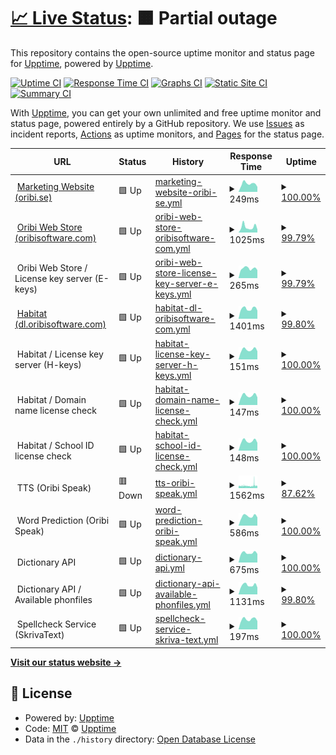 # [📈 Live Status](https://upptime.github.io/upptime): <!--live status--> **🟧 Partial outage**

This repository contains the open-source uptime monitor and status page for [Upptime](https://upptime.js.org), powered by [Upptime](https://github.com/upptime/upptime).

[![Uptime CI](https://github.com/oribisoftware/upptime/workflows/Uptime%20CI/badge.svg)](https://github.com/oribisoftware/upptime/actions?query=workflow%3A%22Uptime+CI%22)
[![Response Time CI](https://github.com/oribisoftware/upptime/workflows/Response%20Time%20CI/badge.svg)](https://github.com/oribisoftware/upptime/actions?query=workflow%3A%22Response+Time+CI%22)
[![Graphs CI](https://github.com/oribisoftware/upptime/workflows/Graphs%20CI/badge.svg)](https://github.com/oribisoftware/upptime/actions?query=workflow%3A%22Graphs+CI%22)
[![Static Site CI](https://github.com/oribisoftware/upptime/workflows/Static%20Site%20CI/badge.svg)](https://github.com/oribisoftware/upptime/actions?query=workflow%3A%22Static+Site+CI%22)
[![Summary CI](https://github.com/oribisoftware/upptime/workflows/Summary%20CI/badge.svg)](https://github.com/oribisoftware/upptime/actions?query=workflow%3A%22Summary+CI%22)

With [Upptime](https://upptime.js.org), you can get your own unlimited and free uptime monitor and status page, powered entirely by a GitHub repository. We use [Issues](https://github.com/upptime/upptime/issues) as incident reports, [Actions](https://github.com/oribisoftware/upptime/actions) as uptime monitors, and [Pages](https://upptime.github.io/upptime) for the status page.

<!--start: status pages-->
<!-- This summary is generated by Upptime (https://github.com/upptime/upptime) -->
<!-- Do not edit this manually, your changes will be overwritten -->
<!-- prettier-ignore -->
| URL | Status | History | Response Time | Uptime |
| --- | ------ | ------- | ------------- | ------ |
| <img alt="" src="https://oribi.se/wp-content/uploads/2020/01/oribi-favicon.png" height="13"> [Marketing Website (oribi.se)](https://oribi.se) | 🟩 Up | [marketing-website-oribi-se.yml](https://github.com/oribisoftware/upptime/commits/HEAD/history/marketing-website-oribi-se.yml) | <details><summary><img alt="Response time graph" src="./graphs/marketing-website-oribi-se/response-time-week.png" height="20"> 249ms</summary><br><a href="https://status.oribi.se/history/marketing-website-oribi-se"><img alt="Response time 496" src="https://img.shields.io/endpoint?url=https%3A%2F%2Fraw.githubusercontent.com%2Foribisoftware%2Fupptime%2FHEAD%2Fapi%2Fmarketing-website-oribi-se%2Fresponse-time.json"></a><br><a href="https://status.oribi.se/history/marketing-website-oribi-se"><img alt="24-hour response time 155" src="https://img.shields.io/endpoint?url=https%3A%2F%2Fraw.githubusercontent.com%2Foribisoftware%2Fupptime%2FHEAD%2Fapi%2Fmarketing-website-oribi-se%2Fresponse-time-day.json"></a><br><a href="https://status.oribi.se/history/marketing-website-oribi-se"><img alt="7-day response time 249" src="https://img.shields.io/endpoint?url=https%3A%2F%2Fraw.githubusercontent.com%2Foribisoftware%2Fupptime%2FHEAD%2Fapi%2Fmarketing-website-oribi-se%2Fresponse-time-week.json"></a><br><a href="https://status.oribi.se/history/marketing-website-oribi-se"><img alt="30-day response time 496" src="https://img.shields.io/endpoint?url=https%3A%2F%2Fraw.githubusercontent.com%2Foribisoftware%2Fupptime%2FHEAD%2Fapi%2Fmarketing-website-oribi-se%2Fresponse-time-month.json"></a><br><a href="https://status.oribi.se/history/marketing-website-oribi-se"><img alt="1-year response time 496" src="https://img.shields.io/endpoint?url=https%3A%2F%2Fraw.githubusercontent.com%2Foribisoftware%2Fupptime%2FHEAD%2Fapi%2Fmarketing-website-oribi-se%2Fresponse-time-year.json"></a></details> | <details><summary><a href="https://status.oribi.se/history/marketing-website-oribi-se">100.00%</a></summary><a href="https://status.oribi.se/history/marketing-website-oribi-se"><img alt="All-time uptime 100.00%" src="https://img.shields.io/endpoint?url=https%3A%2F%2Fraw.githubusercontent.com%2Foribisoftware%2Fupptime%2FHEAD%2Fapi%2Fmarketing-website-oribi-se%2Fuptime.json"></a><br><a href="https://status.oribi.se/history/marketing-website-oribi-se"><img alt="24-hour uptime 100.00%" src="https://img.shields.io/endpoint?url=https%3A%2F%2Fraw.githubusercontent.com%2Foribisoftware%2Fupptime%2FHEAD%2Fapi%2Fmarketing-website-oribi-se%2Fuptime-day.json"></a><br><a href="https://status.oribi.se/history/marketing-website-oribi-se"><img alt="7-day uptime 100.00%" src="https://img.shields.io/endpoint?url=https%3A%2F%2Fraw.githubusercontent.com%2Foribisoftware%2Fupptime%2FHEAD%2Fapi%2Fmarketing-website-oribi-se%2Fuptime-week.json"></a><br><a href="https://status.oribi.se/history/marketing-website-oribi-se"><img alt="30-day uptime 100.00%" src="https://img.shields.io/endpoint?url=https%3A%2F%2Fraw.githubusercontent.com%2Foribisoftware%2Fupptime%2FHEAD%2Fapi%2Fmarketing-website-oribi-se%2Fuptime-month.json"></a><br><a href="https://status.oribi.se/history/marketing-website-oribi-se"><img alt="1-year uptime 100.00%" src="https://img.shields.io/endpoint?url=https%3A%2F%2Fraw.githubusercontent.com%2Foribisoftware%2Fupptime%2FHEAD%2Fapi%2Fmarketing-website-oribi-se%2Fuptime-year.json"></a></details>
| <img alt="" src="https://easydigitaldownloads.com/wp-content/uploads/2018/12/favicon-128x128.png" height="13"> [Oribi Web Store (oribisoftware.com)](https://oribisoftware.com/en) | 🟩 Up | [oribi-web-store-oribisoftware-com.yml](https://github.com/oribisoftware/upptime/commits/HEAD/history/oribi-web-store-oribisoftware-com.yml) | <details><summary><img alt="Response time graph" src="./graphs/oribi-web-store-oribisoftware-com/response-time-week.png" height="20"> 1025ms</summary><br><a href="https://status.oribi.se/history/oribi-web-store-oribisoftware-com"><img alt="Response time 1264" src="https://img.shields.io/endpoint?url=https%3A%2F%2Fraw.githubusercontent.com%2Foribisoftware%2Fupptime%2FHEAD%2Fapi%2Foribi-web-store-oribisoftware-com%2Fresponse-time.json"></a><br><a href="https://status.oribi.se/history/oribi-web-store-oribisoftware-com"><img alt="24-hour response time 581" src="https://img.shields.io/endpoint?url=https%3A%2F%2Fraw.githubusercontent.com%2Foribisoftware%2Fupptime%2FHEAD%2Fapi%2Foribi-web-store-oribisoftware-com%2Fresponse-time-day.json"></a><br><a href="https://status.oribi.se/history/oribi-web-store-oribisoftware-com"><img alt="7-day response time 1025" src="https://img.shields.io/endpoint?url=https%3A%2F%2Fraw.githubusercontent.com%2Foribisoftware%2Fupptime%2FHEAD%2Fapi%2Foribi-web-store-oribisoftware-com%2Fresponse-time-week.json"></a><br><a href="https://status.oribi.se/history/oribi-web-store-oribisoftware-com"><img alt="30-day response time 1071" src="https://img.shields.io/endpoint?url=https%3A%2F%2Fraw.githubusercontent.com%2Foribisoftware%2Fupptime%2FHEAD%2Fapi%2Foribi-web-store-oribisoftware-com%2Fresponse-time-month.json"></a><br><a href="https://status.oribi.se/history/oribi-web-store-oribisoftware-com"><img alt="1-year response time 1196" src="https://img.shields.io/endpoint?url=https%3A%2F%2Fraw.githubusercontent.com%2Foribisoftware%2Fupptime%2FHEAD%2Fapi%2Foribi-web-store-oribisoftware-com%2Fresponse-time-year.json"></a></details> | <details><summary><a href="https://status.oribi.se/history/oribi-web-store-oribisoftware-com">99.79%</a></summary><a href="https://status.oribi.se/history/oribi-web-store-oribisoftware-com"><img alt="All-time uptime 99.98%" src="https://img.shields.io/endpoint?url=https%3A%2F%2Fraw.githubusercontent.com%2Foribisoftware%2Fupptime%2FHEAD%2Fapi%2Foribi-web-store-oribisoftware-com%2Fuptime.json"></a><br><a href="https://status.oribi.se/history/oribi-web-store-oribisoftware-com"><img alt="24-hour uptime 100.00%" src="https://img.shields.io/endpoint?url=https%3A%2F%2Fraw.githubusercontent.com%2Foribisoftware%2Fupptime%2FHEAD%2Fapi%2Foribi-web-store-oribisoftware-com%2Fuptime-day.json"></a><br><a href="https://status.oribi.se/history/oribi-web-store-oribisoftware-com"><img alt="7-day uptime 99.79%" src="https://img.shields.io/endpoint?url=https%3A%2F%2Fraw.githubusercontent.com%2Foribisoftware%2Fupptime%2FHEAD%2Fapi%2Foribi-web-store-oribisoftware-com%2Fuptime-week.json"></a><br><a href="https://status.oribi.se/history/oribi-web-store-oribisoftware-com"><img alt="30-day uptime 99.95%" src="https://img.shields.io/endpoint?url=https%3A%2F%2Fraw.githubusercontent.com%2Foribisoftware%2Fupptime%2FHEAD%2Fapi%2Foribi-web-store-oribisoftware-com%2Fuptime-month.json"></a><br><a href="https://status.oribi.se/history/oribi-web-store-oribisoftware-com"><img alt="1-year uptime 99.98%" src="https://img.shields.io/endpoint?url=https%3A%2F%2Fraw.githubusercontent.com%2Foribisoftware%2Fupptime%2FHEAD%2Fapi%2Foribi-web-store-oribisoftware-com%2Fuptime-year.json"></a></details>
| <img alt="" src="https://easydigitaldownloads.com/wp-content/uploads/2018/12/favicon-128x128.png" height="13"> Oribi Web Store / License key server (E-keys) | 🟩 Up | [oribi-web-store-license-key-server-e-keys.yml](https://github.com/oribisoftware/upptime/commits/HEAD/history/oribi-web-store-license-key-server-e-keys.yml) | <details><summary><img alt="Response time graph" src="./graphs/oribi-web-store-license-key-server-e-keys/response-time-week.png" height="20"> 265ms</summary><br><a href="https://status.oribi.se/history/oribi-web-store-license-key-server-e-keys"><img alt="Response time 260" src="https://img.shields.io/endpoint?url=https%3A%2F%2Fraw.githubusercontent.com%2Foribisoftware%2Fupptime%2FHEAD%2Fapi%2Foribi-web-store-license-key-server-e-keys%2Fresponse-time.json"></a><br><a href="https://status.oribi.se/history/oribi-web-store-license-key-server-e-keys"><img alt="24-hour response time 219" src="https://img.shields.io/endpoint?url=https%3A%2F%2Fraw.githubusercontent.com%2Foribisoftware%2Fupptime%2FHEAD%2Fapi%2Foribi-web-store-license-key-server-e-keys%2Fresponse-time-day.json"></a><br><a href="https://status.oribi.se/history/oribi-web-store-license-key-server-e-keys"><img alt="7-day response time 265" src="https://img.shields.io/endpoint?url=https%3A%2F%2Fraw.githubusercontent.com%2Foribisoftware%2Fupptime%2FHEAD%2Fapi%2Foribi-web-store-license-key-server-e-keys%2Fresponse-time-week.json"></a><br><a href="https://status.oribi.se/history/oribi-web-store-license-key-server-e-keys"><img alt="30-day response time 260" src="https://img.shields.io/endpoint?url=https%3A%2F%2Fraw.githubusercontent.com%2Foribisoftware%2Fupptime%2FHEAD%2Fapi%2Foribi-web-store-license-key-server-e-keys%2Fresponse-time-month.json"></a><br><a href="https://status.oribi.se/history/oribi-web-store-license-key-server-e-keys"><img alt="1-year response time 260" src="https://img.shields.io/endpoint?url=https%3A%2F%2Fraw.githubusercontent.com%2Foribisoftware%2Fupptime%2FHEAD%2Fapi%2Foribi-web-store-license-key-server-e-keys%2Fresponse-time-year.json"></a></details> | <details><summary><a href="https://status.oribi.se/history/oribi-web-store-license-key-server-e-keys">99.79%</a></summary><a href="https://status.oribi.se/history/oribi-web-store-license-key-server-e-keys"><img alt="All-time uptime 99.94%" src="https://img.shields.io/endpoint?url=https%3A%2F%2Fraw.githubusercontent.com%2Foribisoftware%2Fupptime%2FHEAD%2Fapi%2Foribi-web-store-license-key-server-e-keys%2Fuptime.json"></a><br><a href="https://status.oribi.se/history/oribi-web-store-license-key-server-e-keys"><img alt="24-hour uptime 100.00%" src="https://img.shields.io/endpoint?url=https%3A%2F%2Fraw.githubusercontent.com%2Foribisoftware%2Fupptime%2FHEAD%2Fapi%2Foribi-web-store-license-key-server-e-keys%2Fuptime-day.json"></a><br><a href="https://status.oribi.se/history/oribi-web-store-license-key-server-e-keys"><img alt="7-day uptime 99.79%" src="https://img.shields.io/endpoint?url=https%3A%2F%2Fraw.githubusercontent.com%2Foribisoftware%2Fupptime%2FHEAD%2Fapi%2Foribi-web-store-license-key-server-e-keys%2Fuptime-week.json"></a><br><a href="https://status.oribi.se/history/oribi-web-store-license-key-server-e-keys"><img alt="30-day uptime 99.94%" src="https://img.shields.io/endpoint?url=https%3A%2F%2Fraw.githubusercontent.com%2Foribisoftware%2Fupptime%2FHEAD%2Fapi%2Foribi-web-store-license-key-server-e-keys%2Fuptime-month.json"></a><br><a href="https://status.oribi.se/history/oribi-web-store-license-key-server-e-keys"><img alt="1-year uptime 99.94%" src="https://img.shields.io/endpoint?url=https%3A%2F%2Fraw.githubusercontent.com%2Foribisoftware%2Fupptime%2FHEAD%2Fapi%2Foribi-web-store-license-key-server-e-keys%2Fuptime-year.json"></a></details>
| <img alt="" src="https://oribi.se/wp-content/uploads/2020/01/oribi-favicon.png" height="13"> [Habitat (dl.oribisoftware.com)](https://dl.oribisoftware.com) | 🟩 Up | [habitat-dl-oribisoftware-com.yml](https://github.com/oribisoftware/upptime/commits/HEAD/history/habitat-dl-oribisoftware-com.yml) | <details><summary><img alt="Response time graph" src="./graphs/habitat-dl-oribisoftware-com/response-time-week.png" height="20"> 1401ms</summary><br><a href="https://status.oribi.se/history/habitat-dl-oribisoftware-com"><img alt="Response time 1282" src="https://img.shields.io/endpoint?url=https%3A%2F%2Fraw.githubusercontent.com%2Foribisoftware%2Fupptime%2FHEAD%2Fapi%2Fhabitat-dl-oribisoftware-com%2Fresponse-time.json"></a><br><a href="https://status.oribi.se/history/habitat-dl-oribisoftware-com"><img alt="24-hour response time 1139" src="https://img.shields.io/endpoint?url=https%3A%2F%2Fraw.githubusercontent.com%2Foribisoftware%2Fupptime%2FHEAD%2Fapi%2Fhabitat-dl-oribisoftware-com%2Fresponse-time-day.json"></a><br><a href="https://status.oribi.se/history/habitat-dl-oribisoftware-com"><img alt="7-day response time 1401" src="https://img.shields.io/endpoint?url=https%3A%2F%2Fraw.githubusercontent.com%2Foribisoftware%2Fupptime%2FHEAD%2Fapi%2Fhabitat-dl-oribisoftware-com%2Fresponse-time-week.json"></a><br><a href="https://status.oribi.se/history/habitat-dl-oribisoftware-com"><img alt="30-day response time 1402" src="https://img.shields.io/endpoint?url=https%3A%2F%2Fraw.githubusercontent.com%2Foribisoftware%2Fupptime%2FHEAD%2Fapi%2Fhabitat-dl-oribisoftware-com%2Fresponse-time-month.json"></a><br><a href="https://status.oribi.se/history/habitat-dl-oribisoftware-com"><img alt="1-year response time 1393" src="https://img.shields.io/endpoint?url=https%3A%2F%2Fraw.githubusercontent.com%2Foribisoftware%2Fupptime%2FHEAD%2Fapi%2Fhabitat-dl-oribisoftware-com%2Fresponse-time-year.json"></a></details> | <details><summary><a href="https://status.oribi.se/history/habitat-dl-oribisoftware-com">99.80%</a></summary><a href="https://status.oribi.se/history/habitat-dl-oribisoftware-com"><img alt="All-time uptime 99.98%" src="https://img.shields.io/endpoint?url=https%3A%2F%2Fraw.githubusercontent.com%2Foribisoftware%2Fupptime%2FHEAD%2Fapi%2Fhabitat-dl-oribisoftware-com%2Fuptime.json"></a><br><a href="https://status.oribi.se/history/habitat-dl-oribisoftware-com"><img alt="24-hour uptime 100.00%" src="https://img.shields.io/endpoint?url=https%3A%2F%2Fraw.githubusercontent.com%2Foribisoftware%2Fupptime%2FHEAD%2Fapi%2Fhabitat-dl-oribisoftware-com%2Fuptime-day.json"></a><br><a href="https://status.oribi.se/history/habitat-dl-oribisoftware-com"><img alt="7-day uptime 99.80%" src="https://img.shields.io/endpoint?url=https%3A%2F%2Fraw.githubusercontent.com%2Foribisoftware%2Fupptime%2FHEAD%2Fapi%2Fhabitat-dl-oribisoftware-com%2Fuptime-week.json"></a><br><a href="https://status.oribi.se/history/habitat-dl-oribisoftware-com"><img alt="30-day uptime 99.95%" src="https://img.shields.io/endpoint?url=https%3A%2F%2Fraw.githubusercontent.com%2Foribisoftware%2Fupptime%2FHEAD%2Fapi%2Fhabitat-dl-oribisoftware-com%2Fuptime-month.json"></a><br><a href="https://status.oribi.se/history/habitat-dl-oribisoftware-com"><img alt="1-year uptime 99.98%" src="https://img.shields.io/endpoint?url=https%3A%2F%2Fraw.githubusercontent.com%2Foribisoftware%2Fupptime%2FHEAD%2Fapi%2Fhabitat-dl-oribisoftware-com%2Fuptime-year.json"></a></details>
| <img alt="" src="https://oribi.se/wp-content/uploads/2020/01/oribi-favicon.png" height="13"> Habitat / License key server (H-keys) | 🟩 Up | [habitat-license-key-server-h-keys.yml](https://github.com/oribisoftware/upptime/commits/HEAD/history/habitat-license-key-server-h-keys.yml) | <details><summary><img alt="Response time graph" src="./graphs/habitat-license-key-server-h-keys/response-time-week.png" height="20"> 151ms</summary><br><a href="https://status.oribi.se/history/habitat-license-key-server-h-keys"><img alt="Response time 160" src="https://img.shields.io/endpoint?url=https%3A%2F%2Fraw.githubusercontent.com%2Foribisoftware%2Fupptime%2FHEAD%2Fapi%2Fhabitat-license-key-server-h-keys%2Fresponse-time.json"></a><br><a href="https://status.oribi.se/history/habitat-license-key-server-h-keys"><img alt="24-hour response time 127" src="https://img.shields.io/endpoint?url=https%3A%2F%2Fraw.githubusercontent.com%2Foribisoftware%2Fupptime%2FHEAD%2Fapi%2Fhabitat-license-key-server-h-keys%2Fresponse-time-day.json"></a><br><a href="https://status.oribi.se/history/habitat-license-key-server-h-keys"><img alt="7-day response time 151" src="https://img.shields.io/endpoint?url=https%3A%2F%2Fraw.githubusercontent.com%2Foribisoftware%2Fupptime%2FHEAD%2Fapi%2Fhabitat-license-key-server-h-keys%2Fresponse-time-week.json"></a><br><a href="https://status.oribi.se/history/habitat-license-key-server-h-keys"><img alt="30-day response time 160" src="https://img.shields.io/endpoint?url=https%3A%2F%2Fraw.githubusercontent.com%2Foribisoftware%2Fupptime%2FHEAD%2Fapi%2Fhabitat-license-key-server-h-keys%2Fresponse-time-month.json"></a><br><a href="https://status.oribi.se/history/habitat-license-key-server-h-keys"><img alt="1-year response time 160" src="https://img.shields.io/endpoint?url=https%3A%2F%2Fraw.githubusercontent.com%2Foribisoftware%2Fupptime%2FHEAD%2Fapi%2Fhabitat-license-key-server-h-keys%2Fresponse-time-year.json"></a></details> | <details><summary><a href="https://status.oribi.se/history/habitat-license-key-server-h-keys">100.00%</a></summary><a href="https://status.oribi.se/history/habitat-license-key-server-h-keys"><img alt="All-time uptime 100.00%" src="https://img.shields.io/endpoint?url=https%3A%2F%2Fraw.githubusercontent.com%2Foribisoftware%2Fupptime%2FHEAD%2Fapi%2Fhabitat-license-key-server-h-keys%2Fuptime.json"></a><br><a href="https://status.oribi.se/history/habitat-license-key-server-h-keys"><img alt="24-hour uptime 100.00%" src="https://img.shields.io/endpoint?url=https%3A%2F%2Fraw.githubusercontent.com%2Foribisoftware%2Fupptime%2FHEAD%2Fapi%2Fhabitat-license-key-server-h-keys%2Fuptime-day.json"></a><br><a href="https://status.oribi.se/history/habitat-license-key-server-h-keys"><img alt="7-day uptime 100.00%" src="https://img.shields.io/endpoint?url=https%3A%2F%2Fraw.githubusercontent.com%2Foribisoftware%2Fupptime%2FHEAD%2Fapi%2Fhabitat-license-key-server-h-keys%2Fuptime-week.json"></a><br><a href="https://status.oribi.se/history/habitat-license-key-server-h-keys"><img alt="30-day uptime 100.00%" src="https://img.shields.io/endpoint?url=https%3A%2F%2Fraw.githubusercontent.com%2Foribisoftware%2Fupptime%2FHEAD%2Fapi%2Fhabitat-license-key-server-h-keys%2Fuptime-month.json"></a><br><a href="https://status.oribi.se/history/habitat-license-key-server-h-keys"><img alt="1-year uptime 100.00%" src="https://img.shields.io/endpoint?url=https%3A%2F%2Fraw.githubusercontent.com%2Foribisoftware%2Fupptime%2FHEAD%2Fapi%2Fhabitat-license-key-server-h-keys%2Fuptime-year.json"></a></details>
| <img alt="" src="https://oribi.se/wp-content/uploads/2020/01/oribi-favicon.png" height="13"> Habitat / Domain name license check | 🟩 Up | [habitat-domain-name-license-check.yml](https://github.com/oribisoftware/upptime/commits/HEAD/history/habitat-domain-name-license-check.yml) | <details><summary><img alt="Response time graph" src="./graphs/habitat-domain-name-license-check/response-time-week.png" height="20"> 147ms</summary><br><a href="https://status.oribi.se/history/habitat-domain-name-license-check"><img alt="Response time 156" src="https://img.shields.io/endpoint?url=https%3A%2F%2Fraw.githubusercontent.com%2Foribisoftware%2Fupptime%2FHEAD%2Fapi%2Fhabitat-domain-name-license-check%2Fresponse-time.json"></a><br><a href="https://status.oribi.se/history/habitat-domain-name-license-check"><img alt="24-hour response time 120" src="https://img.shields.io/endpoint?url=https%3A%2F%2Fraw.githubusercontent.com%2Foribisoftware%2Fupptime%2FHEAD%2Fapi%2Fhabitat-domain-name-license-check%2Fresponse-time-day.json"></a><br><a href="https://status.oribi.se/history/habitat-domain-name-license-check"><img alt="7-day response time 147" src="https://img.shields.io/endpoint?url=https%3A%2F%2Fraw.githubusercontent.com%2Foribisoftware%2Fupptime%2FHEAD%2Fapi%2Fhabitat-domain-name-license-check%2Fresponse-time-week.json"></a><br><a href="https://status.oribi.se/history/habitat-domain-name-license-check"><img alt="30-day response time 156" src="https://img.shields.io/endpoint?url=https%3A%2F%2Fraw.githubusercontent.com%2Foribisoftware%2Fupptime%2FHEAD%2Fapi%2Fhabitat-domain-name-license-check%2Fresponse-time-month.json"></a><br><a href="https://status.oribi.se/history/habitat-domain-name-license-check"><img alt="1-year response time 156" src="https://img.shields.io/endpoint?url=https%3A%2F%2Fraw.githubusercontent.com%2Foribisoftware%2Fupptime%2FHEAD%2Fapi%2Fhabitat-domain-name-license-check%2Fresponse-time-year.json"></a></details> | <details><summary><a href="https://status.oribi.se/history/habitat-domain-name-license-check">100.00%</a></summary><a href="https://status.oribi.se/history/habitat-domain-name-license-check"><img alt="All-time uptime 100.00%" src="https://img.shields.io/endpoint?url=https%3A%2F%2Fraw.githubusercontent.com%2Foribisoftware%2Fupptime%2FHEAD%2Fapi%2Fhabitat-domain-name-license-check%2Fuptime.json"></a><br><a href="https://status.oribi.se/history/habitat-domain-name-license-check"><img alt="24-hour uptime 100.00%" src="https://img.shields.io/endpoint?url=https%3A%2F%2Fraw.githubusercontent.com%2Foribisoftware%2Fupptime%2FHEAD%2Fapi%2Fhabitat-domain-name-license-check%2Fuptime-day.json"></a><br><a href="https://status.oribi.se/history/habitat-domain-name-license-check"><img alt="7-day uptime 100.00%" src="https://img.shields.io/endpoint?url=https%3A%2F%2Fraw.githubusercontent.com%2Foribisoftware%2Fupptime%2FHEAD%2Fapi%2Fhabitat-domain-name-license-check%2Fuptime-week.json"></a><br><a href="https://status.oribi.se/history/habitat-domain-name-license-check"><img alt="30-day uptime 100.00%" src="https://img.shields.io/endpoint?url=https%3A%2F%2Fraw.githubusercontent.com%2Foribisoftware%2Fupptime%2FHEAD%2Fapi%2Fhabitat-domain-name-license-check%2Fuptime-month.json"></a><br><a href="https://status.oribi.se/history/habitat-domain-name-license-check"><img alt="1-year uptime 100.00%" src="https://img.shields.io/endpoint?url=https%3A%2F%2Fraw.githubusercontent.com%2Foribisoftware%2Fupptime%2FHEAD%2Fapi%2Fhabitat-domain-name-license-check%2Fuptime-year.json"></a></details>
| <img alt="" src="https://oribi.se/wp-content/uploads/2020/01/oribi-favicon.png" height="13"> Habitat / School ID license check | 🟩 Up | [habitat-school-id-license-check.yml](https://github.com/oribisoftware/upptime/commits/HEAD/history/habitat-school-id-license-check.yml) | <details><summary><img alt="Response time graph" src="./graphs/habitat-school-id-license-check/response-time-week.png" height="20"> 148ms</summary><br><a href="https://status.oribi.se/history/habitat-school-id-license-check"><img alt="Response time 158" src="https://img.shields.io/endpoint?url=https%3A%2F%2Fraw.githubusercontent.com%2Foribisoftware%2Fupptime%2FHEAD%2Fapi%2Fhabitat-school-id-license-check%2Fresponse-time.json"></a><br><a href="https://status.oribi.se/history/habitat-school-id-license-check"><img alt="24-hour response time 122" src="https://img.shields.io/endpoint?url=https%3A%2F%2Fraw.githubusercontent.com%2Foribisoftware%2Fupptime%2FHEAD%2Fapi%2Fhabitat-school-id-license-check%2Fresponse-time-day.json"></a><br><a href="https://status.oribi.se/history/habitat-school-id-license-check"><img alt="7-day response time 148" src="https://img.shields.io/endpoint?url=https%3A%2F%2Fraw.githubusercontent.com%2Foribisoftware%2Fupptime%2FHEAD%2Fapi%2Fhabitat-school-id-license-check%2Fresponse-time-week.json"></a><br><a href="https://status.oribi.se/history/habitat-school-id-license-check"><img alt="30-day response time 158" src="https://img.shields.io/endpoint?url=https%3A%2F%2Fraw.githubusercontent.com%2Foribisoftware%2Fupptime%2FHEAD%2Fapi%2Fhabitat-school-id-license-check%2Fresponse-time-month.json"></a><br><a href="https://status.oribi.se/history/habitat-school-id-license-check"><img alt="1-year response time 158" src="https://img.shields.io/endpoint?url=https%3A%2F%2Fraw.githubusercontent.com%2Foribisoftware%2Fupptime%2FHEAD%2Fapi%2Fhabitat-school-id-license-check%2Fresponse-time-year.json"></a></details> | <details><summary><a href="https://status.oribi.se/history/habitat-school-id-license-check">100.00%</a></summary><a href="https://status.oribi.se/history/habitat-school-id-license-check"><img alt="All-time uptime 100.00%" src="https://img.shields.io/endpoint?url=https%3A%2F%2Fraw.githubusercontent.com%2Foribisoftware%2Fupptime%2FHEAD%2Fapi%2Fhabitat-school-id-license-check%2Fuptime.json"></a><br><a href="https://status.oribi.se/history/habitat-school-id-license-check"><img alt="24-hour uptime 100.00%" src="https://img.shields.io/endpoint?url=https%3A%2F%2Fraw.githubusercontent.com%2Foribisoftware%2Fupptime%2FHEAD%2Fapi%2Fhabitat-school-id-license-check%2Fuptime-day.json"></a><br><a href="https://status.oribi.se/history/habitat-school-id-license-check"><img alt="7-day uptime 100.00%" src="https://img.shields.io/endpoint?url=https%3A%2F%2Fraw.githubusercontent.com%2Foribisoftware%2Fupptime%2FHEAD%2Fapi%2Fhabitat-school-id-license-check%2Fuptime-week.json"></a><br><a href="https://status.oribi.se/history/habitat-school-id-license-check"><img alt="30-day uptime 100.00%" src="https://img.shields.io/endpoint?url=https%3A%2F%2Fraw.githubusercontent.com%2Foribisoftware%2Fupptime%2FHEAD%2Fapi%2Fhabitat-school-id-license-check%2Fuptime-month.json"></a><br><a href="https://status.oribi.se/history/habitat-school-id-license-check"><img alt="1-year uptime 100.00%" src="https://img.shields.io/endpoint?url=https%3A%2F%2Fraw.githubusercontent.com%2Foribisoftware%2Fupptime%2FHEAD%2Fapi%2Fhabitat-school-id-license-check%2Fuptime-year.json"></a></details>
| <img alt="" src="https://dev--oribi-speak-light.netlify.app/favicon.ico" height="13"> TTS (Oribi Speak) | 🟥 Down | [tts-oribi-speak.yml](https://github.com/oribisoftware/upptime/commits/HEAD/history/tts-oribi-speak.yml) | <details><summary><img alt="Response time graph" src="./graphs/tts-oribi-speak/response-time-week.png" height="20"> 1562ms</summary><br><a href="https://status.oribi.se/history/tts-oribi-speak"><img alt="Response time 1471" src="https://img.shields.io/endpoint?url=https%3A%2F%2Fraw.githubusercontent.com%2Foribisoftware%2Fupptime%2FHEAD%2Fapi%2Ftts-oribi-speak%2Fresponse-time.json"></a><br><a href="https://status.oribi.se/history/tts-oribi-speak"><img alt="24-hour response time 1541" src="https://img.shields.io/endpoint?url=https%3A%2F%2Fraw.githubusercontent.com%2Foribisoftware%2Fupptime%2FHEAD%2Fapi%2Ftts-oribi-speak%2Fresponse-time-day.json"></a><br><a href="https://status.oribi.se/history/tts-oribi-speak"><img alt="7-day response time 1562" src="https://img.shields.io/endpoint?url=https%3A%2F%2Fraw.githubusercontent.com%2Foribisoftware%2Fupptime%2FHEAD%2Fapi%2Ftts-oribi-speak%2Fresponse-time-week.json"></a><br><a href="https://status.oribi.se/history/tts-oribi-speak"><img alt="30-day response time 1471" src="https://img.shields.io/endpoint?url=https%3A%2F%2Fraw.githubusercontent.com%2Foribisoftware%2Fupptime%2FHEAD%2Fapi%2Ftts-oribi-speak%2Fresponse-time-month.json"></a><br><a href="https://status.oribi.se/history/tts-oribi-speak"><img alt="1-year response time 1471" src="https://img.shields.io/endpoint?url=https%3A%2F%2Fraw.githubusercontent.com%2Foribisoftware%2Fupptime%2FHEAD%2Fapi%2Ftts-oribi-speak%2Fresponse-time-year.json"></a></details> | <details><summary><a href="https://status.oribi.se/history/tts-oribi-speak">87.62%</a></summary><a href="https://status.oribi.se/history/tts-oribi-speak"><img alt="All-time uptime 90.76%" src="https://img.shields.io/endpoint?url=https%3A%2F%2Fraw.githubusercontent.com%2Foribisoftware%2Fupptime%2FHEAD%2Fapi%2Ftts-oribi-speak%2Fuptime.json"></a><br><a href="https://status.oribi.se/history/tts-oribi-speak"><img alt="24-hour uptime 87.54%" src="https://img.shields.io/endpoint?url=https%3A%2F%2Fraw.githubusercontent.com%2Foribisoftware%2Fupptime%2FHEAD%2Fapi%2Ftts-oribi-speak%2Fuptime-day.json"></a><br><a href="https://status.oribi.se/history/tts-oribi-speak"><img alt="7-day uptime 87.62%" src="https://img.shields.io/endpoint?url=https%3A%2F%2Fraw.githubusercontent.com%2Foribisoftware%2Fupptime%2FHEAD%2Fapi%2Ftts-oribi-speak%2Fuptime-week.json"></a><br><a href="https://status.oribi.se/history/tts-oribi-speak"><img alt="30-day uptime 90.76%" src="https://img.shields.io/endpoint?url=https%3A%2F%2Fraw.githubusercontent.com%2Foribisoftware%2Fupptime%2FHEAD%2Fapi%2Ftts-oribi-speak%2Fuptime-month.json"></a><br><a href="https://status.oribi.se/history/tts-oribi-speak"><img alt="1-year uptime 90.76%" src="https://img.shields.io/endpoint?url=https%3A%2F%2Fraw.githubusercontent.com%2Foribisoftware%2Fupptime%2FHEAD%2Fapi%2Ftts-oribi-speak%2Fuptime-year.json"></a></details>
| <img alt="" src="https://oribi-speak-light.netlify.app/favicon.ico" height="13"> Word Prediction (Oribi Speak) | 🟩 Up | [word-prediction-oribi-speak.yml](https://github.com/oribisoftware/upptime/commits/HEAD/history/word-prediction-oribi-speak.yml) | <details><summary><img alt="Response time graph" src="./graphs/word-prediction-oribi-speak/response-time-week.png" height="20"> 586ms</summary><br><a href="https://status.oribi.se/history/word-prediction-oribi-speak"><img alt="Response time 596" src="https://img.shields.io/endpoint?url=https%3A%2F%2Fraw.githubusercontent.com%2Foribisoftware%2Fupptime%2FHEAD%2Fapi%2Fword-prediction-oribi-speak%2Fresponse-time.json"></a><br><a href="https://status.oribi.se/history/word-prediction-oribi-speak"><img alt="24-hour response time 520" src="https://img.shields.io/endpoint?url=https%3A%2F%2Fraw.githubusercontent.com%2Foribisoftware%2Fupptime%2FHEAD%2Fapi%2Fword-prediction-oribi-speak%2Fresponse-time-day.json"></a><br><a href="https://status.oribi.se/history/word-prediction-oribi-speak"><img alt="7-day response time 586" src="https://img.shields.io/endpoint?url=https%3A%2F%2Fraw.githubusercontent.com%2Foribisoftware%2Fupptime%2FHEAD%2Fapi%2Fword-prediction-oribi-speak%2Fresponse-time-week.json"></a><br><a href="https://status.oribi.se/history/word-prediction-oribi-speak"><img alt="30-day response time 596" src="https://img.shields.io/endpoint?url=https%3A%2F%2Fraw.githubusercontent.com%2Foribisoftware%2Fupptime%2FHEAD%2Fapi%2Fword-prediction-oribi-speak%2Fresponse-time-month.json"></a><br><a href="https://status.oribi.se/history/word-prediction-oribi-speak"><img alt="1-year response time 596" src="https://img.shields.io/endpoint?url=https%3A%2F%2Fraw.githubusercontent.com%2Foribisoftware%2Fupptime%2FHEAD%2Fapi%2Fword-prediction-oribi-speak%2Fresponse-time-year.json"></a></details> | <details><summary><a href="https://status.oribi.se/history/word-prediction-oribi-speak">100.00%</a></summary><a href="https://status.oribi.se/history/word-prediction-oribi-speak"><img alt="All-time uptime 100.00%" src="https://img.shields.io/endpoint?url=https%3A%2F%2Fraw.githubusercontent.com%2Foribisoftware%2Fupptime%2FHEAD%2Fapi%2Fword-prediction-oribi-speak%2Fuptime.json"></a><br><a href="https://status.oribi.se/history/word-prediction-oribi-speak"><img alt="24-hour uptime 100.00%" src="https://img.shields.io/endpoint?url=https%3A%2F%2Fraw.githubusercontent.com%2Foribisoftware%2Fupptime%2FHEAD%2Fapi%2Fword-prediction-oribi-speak%2Fuptime-day.json"></a><br><a href="https://status.oribi.se/history/word-prediction-oribi-speak"><img alt="7-day uptime 100.00%" src="https://img.shields.io/endpoint?url=https%3A%2F%2Fraw.githubusercontent.com%2Foribisoftware%2Fupptime%2FHEAD%2Fapi%2Fword-prediction-oribi-speak%2Fuptime-week.json"></a><br><a href="https://status.oribi.se/history/word-prediction-oribi-speak"><img alt="30-day uptime 100.00%" src="https://img.shields.io/endpoint?url=https%3A%2F%2Fraw.githubusercontent.com%2Foribisoftware%2Fupptime%2FHEAD%2Fapi%2Fword-prediction-oribi-speak%2Fuptime-month.json"></a><br><a href="https://status.oribi.se/history/word-prediction-oribi-speak"><img alt="1-year uptime 100.00%" src="https://img.shields.io/endpoint?url=https%3A%2F%2Fraw.githubusercontent.com%2Foribisoftware%2Fupptime%2FHEAD%2Fapi%2Fword-prediction-oribi-speak%2Fuptime-year.json"></a></details>
| <img alt="" src="https://orilex.netlify.app/favicon.ico" height="13"> Dictionary API | 🟩 Up | [dictionary-api.yml](https://github.com/oribisoftware/upptime/commits/HEAD/history/dictionary-api.yml) | <details><summary><img alt="Response time graph" src="./graphs/dictionary-api/response-time-week.png" height="20"> 675ms</summary><br><a href="https://status.oribi.se/history/dictionary-api"><img alt="Response time 693" src="https://img.shields.io/endpoint?url=https%3A%2F%2Fraw.githubusercontent.com%2Foribisoftware%2Fupptime%2FHEAD%2Fapi%2Fdictionary-api%2Fresponse-time.json"></a><br><a href="https://status.oribi.se/history/dictionary-api"><img alt="24-hour response time 609" src="https://img.shields.io/endpoint?url=https%3A%2F%2Fraw.githubusercontent.com%2Foribisoftware%2Fupptime%2FHEAD%2Fapi%2Fdictionary-api%2Fresponse-time-day.json"></a><br><a href="https://status.oribi.se/history/dictionary-api"><img alt="7-day response time 675" src="https://img.shields.io/endpoint?url=https%3A%2F%2Fraw.githubusercontent.com%2Foribisoftware%2Fupptime%2FHEAD%2Fapi%2Fdictionary-api%2Fresponse-time-week.json"></a><br><a href="https://status.oribi.se/history/dictionary-api"><img alt="30-day response time 693" src="https://img.shields.io/endpoint?url=https%3A%2F%2Fraw.githubusercontent.com%2Foribisoftware%2Fupptime%2FHEAD%2Fapi%2Fdictionary-api%2Fresponse-time-month.json"></a><br><a href="https://status.oribi.se/history/dictionary-api"><img alt="1-year response time 693" src="https://img.shields.io/endpoint?url=https%3A%2F%2Fraw.githubusercontent.com%2Foribisoftware%2Fupptime%2FHEAD%2Fapi%2Fdictionary-api%2Fresponse-time-year.json"></a></details> | <details><summary><a href="https://status.oribi.se/history/dictionary-api">100.00%</a></summary><a href="https://status.oribi.se/history/dictionary-api"><img alt="All-time uptime 100.00%" src="https://img.shields.io/endpoint?url=https%3A%2F%2Fraw.githubusercontent.com%2Foribisoftware%2Fupptime%2FHEAD%2Fapi%2Fdictionary-api%2Fuptime.json"></a><br><a href="https://status.oribi.se/history/dictionary-api"><img alt="24-hour uptime 100.00%" src="https://img.shields.io/endpoint?url=https%3A%2F%2Fraw.githubusercontent.com%2Foribisoftware%2Fupptime%2FHEAD%2Fapi%2Fdictionary-api%2Fuptime-day.json"></a><br><a href="https://status.oribi.se/history/dictionary-api"><img alt="7-day uptime 100.00%" src="https://img.shields.io/endpoint?url=https%3A%2F%2Fraw.githubusercontent.com%2Foribisoftware%2Fupptime%2FHEAD%2Fapi%2Fdictionary-api%2Fuptime-week.json"></a><br><a href="https://status.oribi.se/history/dictionary-api"><img alt="30-day uptime 100.00%" src="https://img.shields.io/endpoint?url=https%3A%2F%2Fraw.githubusercontent.com%2Foribisoftware%2Fupptime%2FHEAD%2Fapi%2Fdictionary-api%2Fuptime-month.json"></a><br><a href="https://status.oribi.se/history/dictionary-api"><img alt="1-year uptime 100.00%" src="https://img.shields.io/endpoint?url=https%3A%2F%2Fraw.githubusercontent.com%2Foribisoftware%2Fupptime%2FHEAD%2Fapi%2Fdictionary-api%2Fuptime-year.json"></a></details>
| <img alt="" src="https://orilex.netlify.app/favicon.ico" height="13"> Dictionary API / Available phonfiles | 🟩 Up | [dictionary-api-available-phonfiles.yml](https://github.com/oribisoftware/upptime/commits/HEAD/history/dictionary-api-available-phonfiles.yml) | <details><summary><img alt="Response time graph" src="./graphs/dictionary-api-available-phonfiles/response-time-week.png" height="20"> 1131ms</summary><br><a href="https://status.oribi.se/history/dictionary-api-available-phonfiles"><img alt="Response time 1148" src="https://img.shields.io/endpoint?url=https%3A%2F%2Fraw.githubusercontent.com%2Foribisoftware%2Fupptime%2FHEAD%2Fapi%2Fdictionary-api-available-phonfiles%2Fresponse-time.json"></a><br><a href="https://status.oribi.se/history/dictionary-api-available-phonfiles"><img alt="24-hour response time 858" src="https://img.shields.io/endpoint?url=https%3A%2F%2Fraw.githubusercontent.com%2Foribisoftware%2Fupptime%2FHEAD%2Fapi%2Fdictionary-api-available-phonfiles%2Fresponse-time-day.json"></a><br><a href="https://status.oribi.se/history/dictionary-api-available-phonfiles"><img alt="7-day response time 1131" src="https://img.shields.io/endpoint?url=https%3A%2F%2Fraw.githubusercontent.com%2Foribisoftware%2Fupptime%2FHEAD%2Fapi%2Fdictionary-api-available-phonfiles%2Fresponse-time-week.json"></a><br><a href="https://status.oribi.se/history/dictionary-api-available-phonfiles"><img alt="30-day response time 1148" src="https://img.shields.io/endpoint?url=https%3A%2F%2Fraw.githubusercontent.com%2Foribisoftware%2Fupptime%2FHEAD%2Fapi%2Fdictionary-api-available-phonfiles%2Fresponse-time-month.json"></a><br><a href="https://status.oribi.se/history/dictionary-api-available-phonfiles"><img alt="1-year response time 1148" src="https://img.shields.io/endpoint?url=https%3A%2F%2Fraw.githubusercontent.com%2Foribisoftware%2Fupptime%2FHEAD%2Fapi%2Fdictionary-api-available-phonfiles%2Fresponse-time-year.json"></a></details> | <details><summary><a href="https://status.oribi.se/history/dictionary-api-available-phonfiles">99.80%</a></summary><a href="https://status.oribi.se/history/dictionary-api-available-phonfiles"><img alt="All-time uptime 99.94%" src="https://img.shields.io/endpoint?url=https%3A%2F%2Fraw.githubusercontent.com%2Foribisoftware%2Fupptime%2FHEAD%2Fapi%2Fdictionary-api-available-phonfiles%2Fuptime.json"></a><br><a href="https://status.oribi.se/history/dictionary-api-available-phonfiles"><img alt="24-hour uptime 100.00%" src="https://img.shields.io/endpoint?url=https%3A%2F%2Fraw.githubusercontent.com%2Foribisoftware%2Fupptime%2FHEAD%2Fapi%2Fdictionary-api-available-phonfiles%2Fuptime-day.json"></a><br><a href="https://status.oribi.se/history/dictionary-api-available-phonfiles"><img alt="7-day uptime 99.80%" src="https://img.shields.io/endpoint?url=https%3A%2F%2Fraw.githubusercontent.com%2Foribisoftware%2Fupptime%2FHEAD%2Fapi%2Fdictionary-api-available-phonfiles%2Fuptime-week.json"></a><br><a href="https://status.oribi.se/history/dictionary-api-available-phonfiles"><img alt="30-day uptime 99.94%" src="https://img.shields.io/endpoint?url=https%3A%2F%2Fraw.githubusercontent.com%2Foribisoftware%2Fupptime%2FHEAD%2Fapi%2Fdictionary-api-available-phonfiles%2Fuptime-month.json"></a><br><a href="https://status.oribi.se/history/dictionary-api-available-phonfiles"><img alt="1-year uptime 99.94%" src="https://img.shields.io/endpoint?url=https%3A%2F%2Fraw.githubusercontent.com%2Foribisoftware%2Fupptime%2FHEAD%2Fapi%2Fdictionary-api-available-phonfiles%2Fuptime-year.json"></a></details>
| <img alt="" src="https://oribi.se/wp-content/uploads/2021/03/icon_128x128@2x.png" height="13"> Spellcheck Service (SkrivaText) | 🟩 Up | [spellcheck-service-skriva-text.yml](https://github.com/oribisoftware/upptime/commits/HEAD/history/spellcheck-service-skriva-text.yml) | <details><summary><img alt="Response time graph" src="./graphs/spellcheck-service-skriva-text/response-time-week.png" height="20"> 197ms</summary><br><a href="https://status.oribi.se/history/spellcheck-service-skriva-text"><img alt="Response time 204" src="https://img.shields.io/endpoint?url=https%3A%2F%2Fraw.githubusercontent.com%2Foribisoftware%2Fupptime%2FHEAD%2Fapi%2Fspellcheck-service-skriva-text%2Fresponse-time.json"></a><br><a href="https://status.oribi.se/history/spellcheck-service-skriva-text"><img alt="24-hour response time 163" src="https://img.shields.io/endpoint?url=https%3A%2F%2Fraw.githubusercontent.com%2Foribisoftware%2Fupptime%2FHEAD%2Fapi%2Fspellcheck-service-skriva-text%2Fresponse-time-day.json"></a><br><a href="https://status.oribi.se/history/spellcheck-service-skriva-text"><img alt="7-day response time 197" src="https://img.shields.io/endpoint?url=https%3A%2F%2Fraw.githubusercontent.com%2Foribisoftware%2Fupptime%2FHEAD%2Fapi%2Fspellcheck-service-skriva-text%2Fresponse-time-week.json"></a><br><a href="https://status.oribi.se/history/spellcheck-service-skriva-text"><img alt="30-day response time 204" src="https://img.shields.io/endpoint?url=https%3A%2F%2Fraw.githubusercontent.com%2Foribisoftware%2Fupptime%2FHEAD%2Fapi%2Fspellcheck-service-skriva-text%2Fresponse-time-month.json"></a><br><a href="https://status.oribi.se/history/spellcheck-service-skriva-text"><img alt="1-year response time 204" src="https://img.shields.io/endpoint?url=https%3A%2F%2Fraw.githubusercontent.com%2Foribisoftware%2Fupptime%2FHEAD%2Fapi%2Fspellcheck-service-skriva-text%2Fresponse-time-year.json"></a></details> | <details><summary><a href="https://status.oribi.se/history/spellcheck-service-skriva-text">100.00%</a></summary><a href="https://status.oribi.se/history/spellcheck-service-skriva-text"><img alt="All-time uptime 100.00%" src="https://img.shields.io/endpoint?url=https%3A%2F%2Fraw.githubusercontent.com%2Foribisoftware%2Fupptime%2FHEAD%2Fapi%2Fspellcheck-service-skriva-text%2Fuptime.json"></a><br><a href="https://status.oribi.se/history/spellcheck-service-skriva-text"><img alt="24-hour uptime 100.00%" src="https://img.shields.io/endpoint?url=https%3A%2F%2Fraw.githubusercontent.com%2Foribisoftware%2Fupptime%2FHEAD%2Fapi%2Fspellcheck-service-skriva-text%2Fuptime-day.json"></a><br><a href="https://status.oribi.se/history/spellcheck-service-skriva-text"><img alt="7-day uptime 100.00%" src="https://img.shields.io/endpoint?url=https%3A%2F%2Fraw.githubusercontent.com%2Foribisoftware%2Fupptime%2FHEAD%2Fapi%2Fspellcheck-service-skriva-text%2Fuptime-week.json"></a><br><a href="https://status.oribi.se/history/spellcheck-service-skriva-text"><img alt="30-day uptime 100.00%" src="https://img.shields.io/endpoint?url=https%3A%2F%2Fraw.githubusercontent.com%2Foribisoftware%2Fupptime%2FHEAD%2Fapi%2Fspellcheck-service-skriva-text%2Fuptime-month.json"></a><br><a href="https://status.oribi.se/history/spellcheck-service-skriva-text"><img alt="1-year uptime 100.00%" src="https://img.shields.io/endpoint?url=https%3A%2F%2Fraw.githubusercontent.com%2Foribisoftware%2Fupptime%2FHEAD%2Fapi%2Fspellcheck-service-skriva-text%2Fuptime-year.json"></a></details>

<!--end: status pages-->

[**Visit our status website →**](https://upptime.github.io/upptime)

## 📄 License

- Powered by: [Upptime](https://github.com/upptime/upptime)
- Code: [MIT](./LICENSE) © [Upptime](https://upptime.js.org)
- Data in the `./history` directory: [Open Database License](https://opendatacommons.org/licenses/odbl/1-0/)
